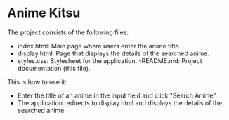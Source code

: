 # Anime Kitsu

The project consists of the following files:

- index.html: Main page where users enter the anime title.
- display.html: Page that displays the details of the searched anime.
- styles.css: Stylesheet for the application.
-README.md: Project documentation (this file).

This is how to use it:

- Enter the title of an anime in the input field and click "Search Anime".
- The application redirects to display.html and displays the details of the searched anime.
